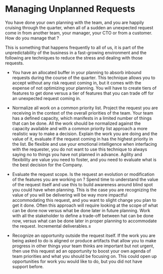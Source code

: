 # Managing Unplanned Requests

You have done your own planning with the team, and you are happily cruising through the quarter, when all of a sudden an unexpected request come in from another team, your manager, your CTO or from a customer. How do you manage that ? 

This is something that happens frequently to all of us, it is part of the unpredictability of the business in a fast-growing environment and the following are techniques to reduce the stress and dealing with those requests.

* You have an allocated buffer in your planning to absorb inbound requests during the course of the quarter. This technique allows you to accept without any risk request coming in, but it comes with the expense of not optimizing your planning. You will have to create tiers of features to get done versus a tier of features that you can trade off for an unexpected request coming in. 

* Normalize all work on a common priority list. Project the request you are receiving in the context of the overall priorities of the team. Your team has a defined capacity, which manifests in a limited number of things that can be done. All the work should be normalized against the capacity available and with a common priority list approach a more realistic way to make a decision. Explain the work you are doing and the value of it, evaluate if the request coming in has the highest priority in the list. Be flexible and use your emotional intelligence when interfacing with the requester, you do not want to use this technique to always saying no to things you have not planned in advance. Agility and flexibility are value you need to foster, and you need to evaluate what is the best decision for the Company.

* Evaluate the request scope. Is the request an evolution or modification of the features you are working on ? Spend time to understand the value of the request itself and use this to build awareness around blind spot you could have when planning. This is the case you are recognizing the value of you will be delivering will be way more impactful accommodating this request, and you want to slight change you plan to get it done. Often this approach will require looking at the scope of what can be done now versus what be done later in future planning. Work with all the stakeholder to define a trade-off between hat can be done now, versus what can be done later in proper planning to accommodate the request. Incremental deliverables.≥

* Recognize an opportunity outside the request itself. If the work you are being asked to do is aligned or produce artifacts that allow you to make progress in other things your team thinks are important but not urgent, then use this request ad an opportunity to boost your own agenda of team priorities and what you should be focusing on. This could open up opportunities for work you would like to do, but you did not have support before. 

